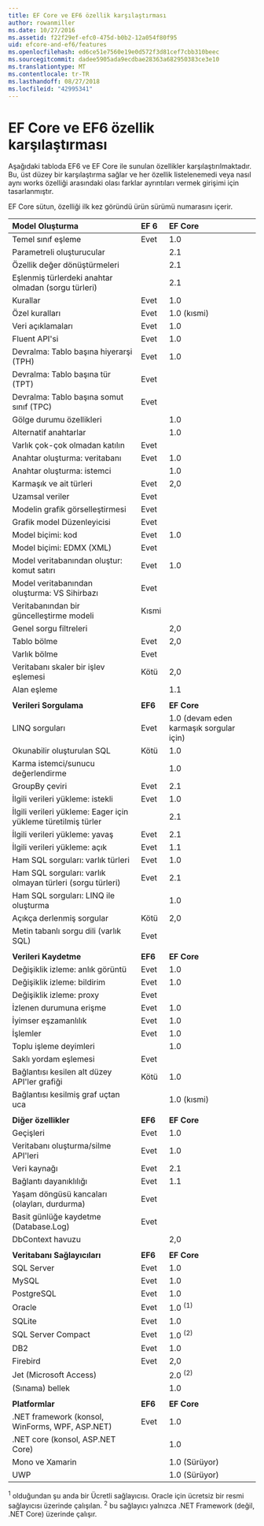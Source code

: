 ```yaml
---
title: EF Core ve EF6 özellik karşılaştırması
author: rowanmiller
ms.date: 10/27/2016
ms.assetid: f22f29ef-efc0-475d-b0b2-12a054f80f95
uid: efcore-and-ef6/features
ms.openlocfilehash: ed6ce51e7560e19e0d572f3d81cef7cbb310beec
ms.sourcegitcommit: dadee5905ada9ecdbae28363a682950383ce3e10
ms.translationtype: MT
ms.contentlocale: tr-TR
ms.lasthandoff: 08/27/2018
ms.locfileid: "42995341"
---
```

# <a name="ef-core-and-ef6-feature-by-feature-comparison"></a>EF Core ve EF6 özellik karşılaştırması

Aşağıdaki tabloda EF6 ve EF Core ile sunulan özellikler karşılaştırılmaktadır. Bu, üst düzey bir karşılaştırma sağlar ve her özellik listelenemedi veya nasıl aynı works özelliği arasındaki olası farklar ayrıntıları vermek girişimi için tasarlanmıştır.

EF Core sütun, özelliği ilk kez göründü ürün sürümü numarasını içerir.

| **Model Oluşturma**                                  | **EF 6** | **EF Core**                           |
|:------------------------------------------------------|:---------|:--------------------------------------|
| Temel sınıf eşleme                                   | Evet      | 1.0                                   |
| Parametreli oluşturucular                          |          | 2.1                                   |
| Özellik değer dönüştürmeleri                            |          | 2.1                                   |
| Eşlenmiş türlerdeki anahtar olmadan (sorgu türleri)               |          | 2.1                                   |
| Kurallar                                           | Evet      | 1.0                                   |
| Özel kuralları                                    | Evet      | 1.0 (kısmi)                         |
| Veri açıklamaları                                      | Evet      | 1.0                                   |
| Fluent API'si                                            | Evet      | 1.0                                   |
| Devralma: Tablo başına hiyerarşi (TPH)                | Evet      | 1.0                                   |
| Devralma: Tablo başına tür (TPT)                     | Evet      |                                       |
| Devralma: Tablo başına somut sınıf (TPC)           | Evet      |                                       |
| Gölge durumu özellikleri                               |          | 1.0                                   |
| Alternatif anahtarlar                                        |          | 1.0                                   |
| Varlık çok-çok olmadan katılın                      | Evet      |                                       |
| Anahtar oluşturma: veritabanı                              | Evet      | 1.0                                   |
| Anahtar oluşturma: istemci                                |          | 1.0                                   |
| Karmaşık ve ait türleri                                   | Evet      | 2,0                                   |
| Uzamsal veriler                                          | Evet      |                                       |
| Modelin grafik görselleştirmesi                      | Evet      |                                       |
| Grafik model Düzenleyicisi                                | Evet      |                                       |
| Model biçimi: kod                                    | Evet      | 1.0                                   |
| Model biçimi: EDMX (XML)                              | Evet      |                                       |
| Model veritabanından oluştur: komut satırı              | Evet      | 1.0                                   |
| Model veritabanından oluşturma: VS Sihirbazı                 | Evet      |                                       |
| Veritabanından bir güncelleştirme modeli                            | Kısmi  |                                       |
| Genel sorgu filtreleri                                  |          | 2,0                                   |
| Tablo bölme                                       | Evet      | 2,0                                   |
| Varlık bölme                                      | Evet      |                                       |
| Veritabanı skaler bir işlev eşlemesi                      | Kötü     | 2,0                                   |
| Alan eşleme                                         |          | 1.1                                   |
|                                                       |          |                                       |
| **Verileri Sorgulama**                                     | **EF6**  | **EF Core**                           |
| LINQ sorguları                                          | Evet      | 1.0 (devam eden karmaşık sorgular için) |
| Okunabilir oluşturulan SQL                                | Kötü     | 1.0                                   |
| Karma istemci/sunucu değerlendirme                        |          | 1.0                                   |
| GroupBy çeviri                                   | Evet      | 2.1                                   |
| İlgili verileri yükleme: istekli                           | Evet      | 1.0                                   |
| İlgili verileri yükleme: Eager için yükleme türetilmiş türler |          | 2.1                                   |
| İlgili verileri yükleme: yavaş                            | Evet      | 2.1                                   |
| İlgili verileri yükleme: açık                        | Evet      | 1.1                                   |
| Ham SQL sorguları: varlık türleri                         | Evet      | 1.0                                   |
| Ham SQL sorguları: varlık olmayan türleri (sorgu türleri)       | Evet      | 2.1                                   |
| Ham SQL sorguları: LINQ ile oluşturma                  |          | 1.0                                   |
| Açıkça derlenmiş sorgular                           | Kötü     | 2,0                                   |
| Metin tabanlı sorgu dili (varlık SQL)                | Evet      |                                       |
|                                                       |          |                                       |
| **Verileri Kaydetme**                                       | **EF6**  | **EF Core**                           |
| Değişiklik izleme: anlık görüntü                             | Evet      | 1.0                                   |
| Değişiklik izleme: bildirim                         | Evet      | 1.0                                   |
| Değişiklik izleme: proxy                              | Evet      |                                       |
| İzlenen durumuna erişme                               | Evet      | 1.0                                   |
| İyimser eşzamanlılık                                | Evet      | 1.0                                   |
| İşlemler                                          | Evet      | 1.0                                   |
| Toplu işleme deyimleri                                |          | 1.0                                   |
| Saklı yordam eşlemesi                              | Evet      |                                       |
| Bağlantısı kesilen alt düzey API'ler grafiği                     | Kötü     | 1.0                                   |
| Bağlantısı kesilmiş graf uçtan uca                         |          | 1.0 (kısmi)                         |
|                                                       |          |                                       |
| **Diğer özellikler**                                    | **EF6**  | **EF Core**                           |
| Geçişleri                                            | Evet      | 1.0                                   |
| Veritabanı oluşturma/silme API'leri                       | Evet      | 1.0                                   |
| Veri kaynağı                                             | Evet      | 2.1                                   |
| Bağlantı dayanıklılığı                                 | Evet      | 1.1                                   |
| Yaşam döngüsü kancaları (olayları, durdurma)                | Evet      |                                       |
| Basit günlüğe kaydetme (Database.Log)                         | Evet      |                                       |
| DbContext havuzu                                     |          | 2,0                                   |
|                                                       |          |                                       |
| **Veritabanı Sağlayıcıları**                                | **EF6**  | **EF Core**                           |
| SQL Server                                            | Evet      | 1.0                                   |
| MySQL                                                 | Evet      | 1.0                                   |
| PostgreSQL                                            | Evet      | 1.0                                   |
| Oracle                                                | Evet      | 1.0 <sup>(1)</sup>                    |
| SQLite                                                | Evet      | 1.0                                   |
| SQL Server Compact                                    | Evet      | 1.0 <sup>(2)</sup>                    |
| DB2                                                   | Evet      | 1.0                                   |
| Firebird                                              | Evet      | 2,0                                   |
| Jet (Microsoft Access)                                |          | 2.0 <sup>(2)</sup>                    |
| (Sınama) bellek                               |          | 1.0                                   |
|                                                       |          |                                       |
| **Platformlar**                                         | **EF6**  | **EF Core**                           |
| .NET framework (konsol, WinForms, WPF, ASP.NET)      | Evet      | 1.0                                   |
| .NET core (konsol, ASP.NET Core)                     |          | 1.0                                   |
| Mono ve Xamarin                                        |          | 1.0 (Sürüyor)                     |
| UWP                                                   |          | 1.0 (Sürüyor)                     |

<sup>1</sup> olduğundan şu anda bir Ücretli sağlayıcısı. Oracle için ücretsiz bir resmi sağlayıcısı üzerinde çalışılan.
<sup>2</sup> bu sağlayıcı yalnızca .NET Framework (değil, .NET Core) üzerinde çalışır.
